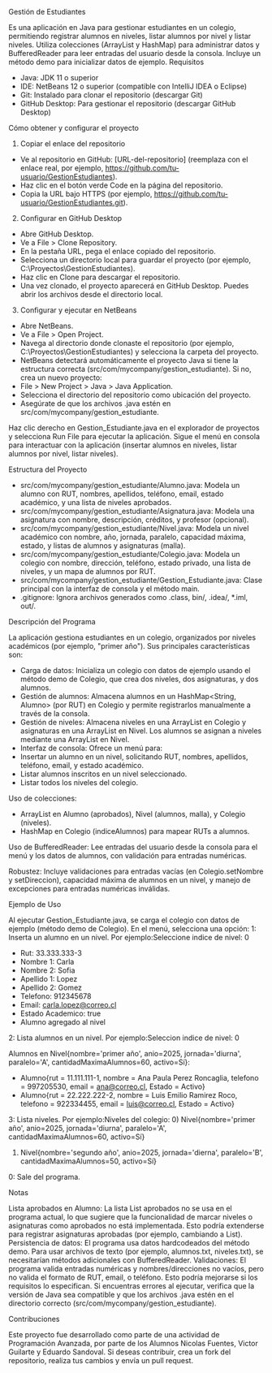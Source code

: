 Gestión de Estudiantes

Es una aplicación en Java para gestionar estudiantes en un colegio, permitiendo registrar alumnos en niveles, listar alumnos por nivel y listar niveles. Utiliza colecciones (ArrayList y HashMap) para administrar datos y BufferedReader para leer entradas del usuario desde la consola. Incluye un método demo para inicializar datos de ejemplo.
Requisitos

- Java: JDK 11 o superior
- IDE: NetBeans 12 o superior (compatible con IntelliJ IDEA o Eclipse)
- Git: Instalado para clonar el repositorio (descargar Git)
- GitHub Desktop: Para gestionar el repositorio (descargar GitHub Desktop)

Cómo obtener y configurar el proyecto
1. Copiar el enlace del repositorio

- Ve al repositorio en GitHub: [URL-del-repositorio] (reemplaza con el enlace real, por ejemplo, https://github.com/tu-usuario/GestionEstudiantes).
- Haz clic en el botón verde Code en la página del repositorio.
- Copia la URL bajo HTTPS (por ejemplo, https://github.com/tu-usuario/GestionEstudiantes.git).

2. Configurar en GitHub Desktop

- Abre GitHub Desktop.
- Ve a File > Clone Repository.
- En la pestaña URL, pega el enlace copiado del repositorio.
- Selecciona un directorio local para guardar el proyecto (por ejemplo, C:\Proyectos\GestionEstudiantes).
- Haz clic en Clone para descargar el repositorio.
- Una vez clonado, el proyecto aparecerá en GitHub Desktop. Puedes abrir los archivos desde el directorio local.

3. Configurar y ejecutar en NetBeans

- Abre NetBeans.
- Ve a File > Open Project.
- Navega al directorio donde clonaste el repositorio (por ejemplo, C:\Proyectos\GestionEstudiantes) y selecciona la carpeta del proyecto.
- NetBeans detectará automáticamente el proyecto Java si tiene la estructura correcta (src/com/mycompany/gestion_estudiante). Si no, crea un nuevo proyecto:
- File > New Project > Java > Java Application.
- Selecciona el directorio del repositorio como ubicación del proyecto.
- Asegúrate de que los archivos .java estén en src/com/mycompany/gestion_estudiante.


Haz clic derecho en Gestion_Estudiante.java en el explorador de proyectos y selecciona Run File para ejecutar la aplicación.
Sigue el menú en consola para interactuar con la aplicación (insertar alumnos en niveles, listar alumnos por nivel, listar niveles).

Estructura del Proyecto

- src/com/mycompany/gestion_estudiante/Alumno.java: Modela un alumno con RUT, nombres, apellidos, teléfono, email, estado académico, y una lista de niveles aprobados.
- src/com/mycompany/gestion_estudiante/Asignatura.java: Modela una asignatura con nombre, descripción, créditos, y profesor (opcional).
- src/com/mycompany/gestion_estudiante/Nivel.java: Modela un nivel académico con nombre, año, jornada, paralelo, capacidad máxima, estado, y listas de alumnos y asignaturas (malla).
- src/com/mycompany/gestion_estudiante/Colegio.java: Modela un colegio con nombre, dirección, teléfono, estado privado, una lista de niveles, y un mapa de alumnos por RUT.
- src/com/mycompany/gestion_estudiante/Gestion_Estudiante.java: Clase principal con la interfaz de consola y el método main.
- .gitignore: Ignora archivos generados como .class, bin/, .idea/, *.iml, out/.

Descripción del Programa

La aplicación gestiona estudiantes en un colegio, organizados por niveles académicos (por ejemplo, "primer año"). Sus principales características son:

- Carga de datos: Inicializa un colegio con datos de ejemplo usando el método demo de Colegio, que crea dos niveles, dos asignaturas, y dos alumnos.
- Gestión de alumnos: Almacena alumnos en un HashMap<String, Alumno> (por RUT) en Colegio y permite registrarlos manualmente a través de la consola.
- Gestión de niveles: Almacena niveles en una ArrayList<Nivel> en Colegio y asignaturas en una ArrayList<Asignatura> en Nivel. Los alumnos se asignan a niveles mediante una ArrayList<Alumno> en Nivel.
- Interfaz de consola: Ofrece un menú para:
- Insertar un alumno en un nivel, solicitando RUT, nombres, apellidos, teléfono, email, y estado académico.
- Listar alumnos inscritos en un nivel seleccionado.
- Listar todos los niveles del colegio.


Uso de colecciones:

- ArrayList en Alumno (aprobados), Nivel (alumnos, malla), y Colegio (niveles).
- HashMap en Colegio (indiceAlumnos) para mapear RUTs a alumnos.


Uso de BufferedReader: Lee entradas del usuario desde la consola para el menú y los datos de alumnos, con validación para entradas numéricas.

Robustez: Incluye validaciones para entradas vacías (en Colegio.setNombre y setDireccion), capacidad máxima de alumnos en un nivel, y manejo de excepciones para entradas numéricas inválidas.

Ejemplo de Uso

Al ejecutar Gestion_Estudiante.java, se carga el colegio con datos de ejemplo (método demo de Colegio).
En el menú, selecciona una opción:
1: Inserta un alumno en un nivel. Por ejemplo:Seleccione indice de nivel: 0

- Rut: 33.333.333-3
- Nombre 1: Carla
- Nombre 2: Sofia
- Apellido 1: Lopez
- Apellido 2: Gomez
- Telefono: 912345678
- Email: carla.lopez@correo.cl
- Estado Academico: true
- Alumno agregado al nivel


2: Lista alumnos en un nivel. Por ejemplo:Seleccion indice de nivel: 0

Alumnos en Nivel{nombre='primer año', anio=2025, jornada='diurna', paralelo='A', cantidadMaximaAlumnos=60, activo=Sí}:

- Alumno{rut = 11.111.111-1, nombre = Ana Paula Perez Roncaglia, telefono = 997205530, email = ana@correo.cl, Estado = Activo}
- Alumno{rut = 22.222.222-2, nombre = Luis Emilio Ramirez Roco, telefono = 922334455, email = luis@correo.cl, Estado = Activo}


3: Lista niveles. Por ejemplo:Niveles del colegio:
0) Nivel{nombre='primer año', anio=2025, jornada='diurna', paralelo='A', cantidadMaximaAlumnos=60, activo=Sí}
1) Nivel{nombre='segundo año', anio=2025, jornada='dierna', paralelo='B', cantidadMaximaAlumnos=50, activo=Sí}


0: Sale del programa.



Notas

Lista aprobados en Alumno: La lista List<Nivel> aprobados no se usa en el programa actual, lo que sugiere que la funcionalidad de marcar niveles o asignaturas como aprobados no está implementada. Esto podría extenderse para registrar asignaturas aprobadas (por ejemplo, cambiando a List<Asignatura>).
Persistencia de datos: El programa usa datos hardcodeados del método demo. Para usar archivos de texto (por ejemplo, alumnos.txt, niveles.txt), se necesitarían métodos adicionales con BufferedReader.
Validaciones: El programa valida entradas numéricas y nombres/direcciones no vacíos, pero no valida el formato de RUT, email, o teléfono. Esto podría mejorarse si los requisitos lo especifican.
Si encuentras errores al ejecutar, verifica que la versión de Java sea compatible y que los archivos .java estén en el directorio correcto (src/com/mycompany/gestion_estudiante).

Contribuciones

Este proyecto fue desarrollado como parte de una actividad de Programación Avanzada, por parte de los Alumnos Nicolas Fuentes, Victor Guilarte y Eduardo Sandoval.
Si deseas contribuir, crea un fork del repositorio, realiza tus cambios y envía un pull request.
